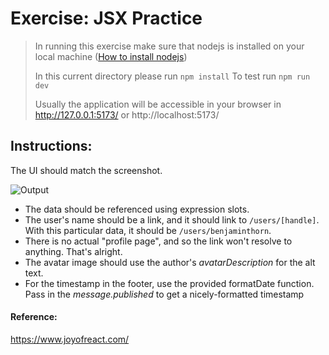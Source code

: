 # Exercise: JSX Practice

> In running this exercise make sure that nodejs is installed on your local machine ([How to install nodejs](https://nodejs.org/en/learn/getting-started/how-to-install-nodejs))
>
> In this current directory please run `npm install`
> To test run `npm run dev`
>
> Usually the application will be accessible in your browser in http://127.0.0.1:5173/ or http://localhost:5173/

## Instructions:

The UI should match the screenshot.

![Output](https://courses.joshwcomeau.com/react-mats/critter-mockup-v2.png)

- The data should be referenced using expression slots.
- The user's name should be a link, and it should link to `/users/[handle]`. With this particular data, it should be `/users/benjaminthorn`.
- There is no actual "profile page", and so the link won't resolve to anything. That's alright.
- The avatar image should use the author's _avatarDescription_ for the alt text.
- For the timestamp in the footer, use the provided formatDate function. Pass in the _message.published_ to get a nicely-formatted timestamp

#### Reference:

https://www.joyofreact.com/

